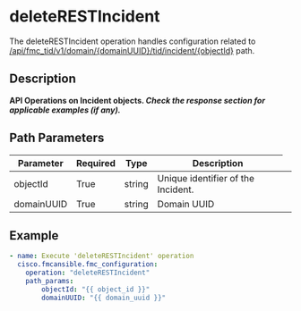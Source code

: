 # deleteRESTIncident

The deleteRESTIncident operation handles configuration related to [/api/fmc_tid/v1/domain/{domainUUID}/tid/incident/{objectId}](/paths//api/fmc_tid/v1/domain/{domain_uuid}/tid/incident/{object_id}.md) path.&nbsp;
## Description
**API Operations on Incident objects. _Check the response section for applicable examples (if any)._**

## Path Parameters
| Parameter | Required | Type | Description |
| --------- | -------- | ---- | ----------- |
| objectId | True | string <td colspan=3> Unique identifier of the Incident. |
| domainUUID | True | string <td colspan=3> Domain UUID |

## Example
```yaml
- name: Execute 'deleteRESTIncident' operation
  cisco.fmcansible.fmc_configuration:
    operation: "deleteRESTIncident"
    path_params:
        objectId: "{{ object_id }}"
        domainUUID: "{{ domain_uuid }}"

```